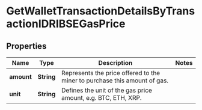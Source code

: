 

# GetWalletTransactionDetailsByTransactionIDRIBSEGasPrice


## Properties

| Name | Type | Description | Notes |
|------------ | ------------- | ------------- | -------------|
|**amount** | **String** | Represents the price offered to the miner to purchase this amount of gas. |  |
|**unit** | **String** | Defines the unit of the gas price amount, e.g. BTC, ETH, XRP. |  |



